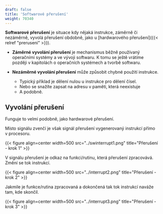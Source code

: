 ```yaml
---
draft: false
title: 'Softwarové přerušení'
weight: 70340
---
```


**Softwarové přerušení** je situace kdy nějaká instrukce, záměrně či nezáměrně, vyvolá přerušení obdobně, jako u [hardwarového přerušení]({{< relref "preruseni" >}}).

- **Záměrné vyvolání přerušení** je mechanismus běžně používaný operačními systémy a ve vývoji softwaru. K tomu se ještě vrátíme později v kapitolách o operačních systémech a tvorbě softwaru.

- **Nezáměrné vyvolání přerušení** může způsobit chybné použití instrukce.

  - Typický příklad je dělení nulou u instrukce pro dělení čísel.
  - Nebo se snažíte zapsat na adresu v paměti, která neexistuje
  - A podobně.

## Vyvolání přerušení

Funguje to velmi podobně, jako hardwarové přerušení.

Místo signálu zvenčí je však signál přerušení vygenerovaný instrukcí přímo v procesoru.

{{< figure align=center width=500 src="../swinterrupt1.png" title="Přerušení - krok 1" >}}

V signálu přerušení je odkaz na funkci/rutinu, která přerušení zpracovává. Změní se tok instrukcí.  

{{< figure align=center width=500 src="../interrupt2.png" title="Přerušení - krok 2" >}}

Jakmile je funkce/rutina zpracovaná a dokončená tak tok instrukcí naváže tam, kde skončil.

{{< figure align=center width=500 src="../interrupt3.png" title="Přerušení - krok 3" >}}
